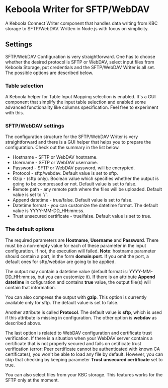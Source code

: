 # Keboola Writer for SFTP/WebDAV

A Keboola Connect Writer component that handles data writing from KBC storage to SFTP/WebDAV. Written in Node.js with focus on simplicity.

## Settings

SFTP/WebDAV Configuration is very straightforward. One has to choose whether the desired protocol is SFTP or WebDAV, select input files from Keboola Storage, put credentials and the SFTP/WebDAV Writer is all set. The possible options are described below.

### Table selection

A Keboola helper for Table Input Mapping selection is enabled. It's a GUI component that simplify the input table selection and enabled some advanced functionality like columns specification. Feel free to experiment with this.

### SFTP/WebDAV settings

The configuration structure for the SFTP/WebDAV Writer is very straightforward and there is a GUI helper that helps you to prepare the configuration. Check out the summary in the list below.

- Hostname - SFTP or WebDAV hostname.
- Username - SFTP or WebDAV username.
- Password - SFTP or WebDAV password, will be encrypted.
- Protocol - sftp/webdav. Default value is set to sftp.
- Gzip - (sftp only). Boolean value which specifies whether the output is going to be compressed or not. Default value is set to false.
- Remote path - any remote path where the files will be uploaded. Default value is set to '/'.
- Append datetime - true/false. Default value is set to false.
- Datetime format - you can customize the datetime format. The default value is YYYY-MM-DD_HH:mm:ss.
- Trust unsecured certificate - true/false. Default value is set to true.

### The default options

The required parameters are **Hostname**, **Username** and **Password**. There must be a non-empty value for each of these parameter in the input configuration. If not, the execution will failed. **Note**: hostname parameter should contain a port, in the form **domain:port**.
If you omit the port, a default ones for sftp/webdav are going to be applied.

The output may contain a datetime value (default format is: YYYY-MM-DD_HH:mm:ss, but you can customize it). If there is an attribute **Append datetime** in cofiguration and contains **true** value, the output file(s) will contain that information.

You can also compress the output with **gzip**. This option is currently available only for sftp. The default value is set to false.

Another attribute is called **Protocol**. The default value is **sftp**, which is used if this attribute is missing in configuration. The other option is **webdav** as described above.

The last option is related to WebDAV configuration and certificate trust verification. If there is a situation when your WebDAV server contains a certificate that is not properly secured and fails on cetificate trust verification (error: Peer certificate cannot be authenticated with known CA certificates), you won't be able to load any file by default. However, you can skip that checking by keeping parameter **Trust unsecured certificate** set to true.

You can also select files from your KBC storage. This features works for the SFTP only at the moment.
